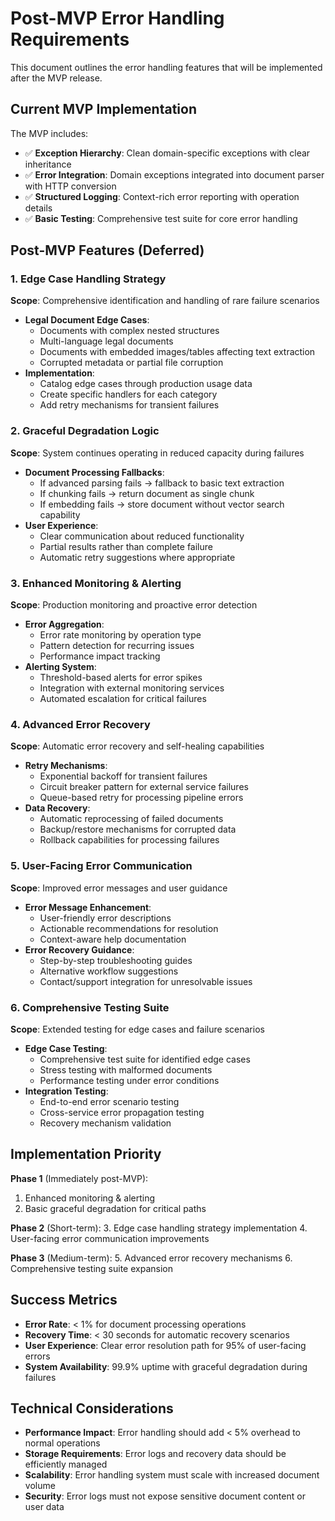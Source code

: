 # Post-MVP Error Handling Requirements

This document outlines the error handling features that will be implemented after the MVP release.

## Current MVP Implementation

The MVP includes:

- ✅ **Exception Hierarchy**: Clean domain-specific exceptions with clear inheritance
- ✅ **Error Integration**: Domain exceptions integrated into document parser with HTTP conversion
- ✅ **Structured Logging**: Context-rich error reporting with operation details
- ✅ **Basic Testing**: Comprehensive test suite for core error handling

## Post-MVP Features (Deferred)

### 1. Edge Case Handling Strategy

**Scope**: Comprehensive identification and handling of rare failure scenarios

- **Legal Document Edge Cases**:
  - Documents with complex nested structures
  - Multi-language legal documents
  - Documents with embedded images/tables affecting text extraction
  - Corrupted metadata or partial file corruption
- **Implementation**:
  - Catalog edge cases through production usage data
  - Create specific handlers for each category
  - Add retry mechanisms for transient failures

### 2. Graceful Degradation Logic

**Scope**: System continues operating in reduced capacity during failures

- **Document Processing Fallbacks**:
  - If advanced parsing fails → fallback to basic text extraction
  - If chunking fails → return document as single chunk
  - If embedding fails → store document without vector search capability
- **User Experience**:
  - Clear communication about reduced functionality
  - Partial results rather than complete failure
  - Automatic retry suggestions where appropriate

### 3. Enhanced Monitoring & Alerting

**Scope**: Production monitoring and proactive error detection

- **Error Aggregation**:
  - Error rate monitoring by operation type
  - Pattern detection for recurring issues
  - Performance impact tracking
- **Alerting System**:
  - Threshold-based alerts for error spikes
  - Integration with external monitoring services
  - Automated escalation for critical failures

### 4. Advanced Error Recovery

**Scope**: Automatic error recovery and self-healing capabilities

- **Retry Mechanisms**:
  - Exponential backoff for transient failures
  - Circuit breaker pattern for external service failures
  - Queue-based retry for processing pipeline errors
- **Data Recovery**:
  - Automatic reprocessing of failed documents
  - Backup/restore mechanisms for corrupted data
  - Rollback capabilities for processing failures

### 5. User-Facing Error Communication

**Scope**: Improved error messages and user guidance

- **Error Message Enhancement**:
  - User-friendly error descriptions
  - Actionable recommendations for resolution
  - Context-aware help documentation
- **Error Recovery Guidance**:
  - Step-by-step troubleshooting guides
  - Alternative workflow suggestions
  - Contact/support integration for unresolvable issues

### 6. Comprehensive Testing Suite

**Scope**: Extended testing for edge cases and failure scenarios

- **Edge Case Testing**:
  - Comprehensive test suite for identified edge cases
  - Stress testing with malformed documents
  - Performance testing under error conditions
- **Integration Testing**:
  - End-to-end error scenario testing
  - Cross-service error propagation testing
  - Recovery mechanism validation

## Implementation Priority

**Phase 1** (Immediately post-MVP):

1. Enhanced monitoring & alerting
2. Basic graceful degradation for critical paths

**Phase 2** (Short-term):
3. Edge case handling strategy implementation
4. User-facing error communication improvements

**Phase 3** (Medium-term):
5. Advanced error recovery mechanisms
6. Comprehensive testing suite expansion

## Success Metrics

- **Error Rate**: < 1% for document processing operations
- **Recovery Time**: < 30 seconds for automatic recovery scenarios
- **User Experience**: Clear error resolution path for 95% of user-facing errors
- **System Availability**: 99.9% uptime with graceful degradation during failures

## Technical Considerations

- **Performance Impact**: Error handling should add < 5% overhead to normal operations
- **Storage Requirements**: Error logs and recovery data should be efficiently managed
- **Scalability**: Error handling system must scale with increased document volume
- **Security**: Error logs must not expose sensitive document content or user data
